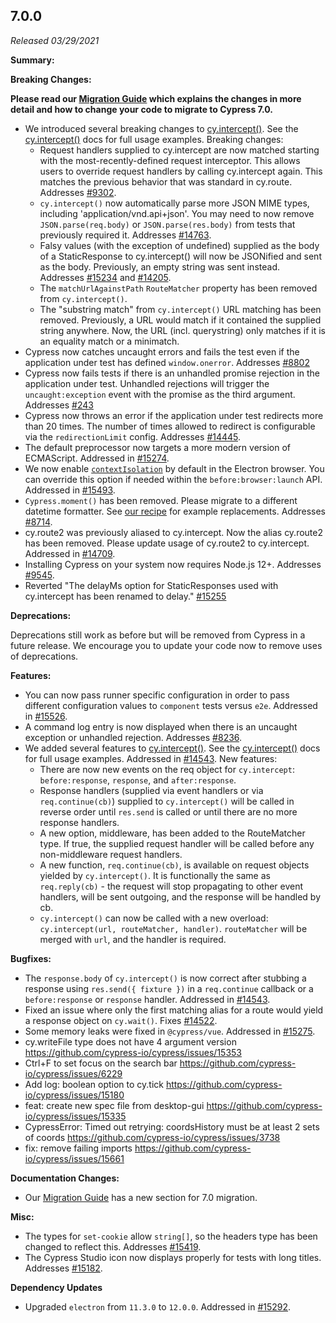 ## 7.0.0

_Released 03/29/2021_

**Summary:**

**Breaking Changes:**

**<Icon name="exclamation-triangle" color="red"></Icon> Please read our [Migration Guide](/guides/references/migration-guide) which explains the changes in more detail and how to change your code to migrate to Cypress 7.0.**

- We introduced several breaking changes to [cy.intercept()](/api/commands/intercept). See the [cy.intercept()](/api/commands/intercept) docs for full usage examples. Breaking changes:
  - Request handlers supplied to cy.intercept are now matched starting with the most-recently-defined request interceptor. This allows users to override request handlers by calling cy.intercept again. This matches the previous behavior that was standard in cy.route. Addresses [#9302](https://github.com/cypress-io/cypress/issues/9302).
  - `cy.intercept()` now automatically parse more JSON MIME types, including 'application/vnd.api+json'. You may need to now remove `JSON.parse(req.body)` or `JSON.parse(res.body)` from tests that previously required it. Addresses [#14763](https://github.com/cypress-io/cypress/issues/14763).
  - Falsy values (with the exception of undefined) supplied as the body of a StaticResponse to cy.intercept() will now be JSONified and sent as the body. Previously, an empty string was sent instead. Addresses [#15234](https://github.com/cypress-io/cypress/issues/15234) and [#14205](https://github.com/cypress-io/cypress/issues/14205).
  - The `matchUrlAgainstPath` `RouteMatcher` property has been removed from `cy.intercept()`.
  - The "substring match" from `cy.intercept()` URL matching has been removed. Previously, a URL would match if it contained the supplied string anywhere. Now, the URL (incl. querystring) only matches if it is an equality match or a minimatch.
- Cypress now catches uncaught errors and fails the test even if the application under test has defined `window.onerror`. Addresses [#8802](https://github.com/cypress-io/cypress/pull/8802)
- Cypress now fails tests if there is an unhandled promise rejection in the application under test. Unhandled rejections will trigger the `uncaught:exception` event with the promise as the third argument. Addresses [#243](https://github.com/cypress-io/cypress/issues/243)
- Cypress now throws an error if the application under test redirects more than 20 times. The number of times allowed to redirect is configurable via the `redirectionLimit` config. Addresses [#14445](https://github.com/cypress-io/cypress/issues/14445).
- The default preprocessor now targets a more modern version of ECMAScript. Addressed in [#15274](https://github.com/cypress-io/cypress/issues/15274).
- We now enable [`contextIsolation`](https://www.electronjs.org/docs/tutorial/context-isolation) by default in the Electron browser. You can override this option if needed within the `before:browser:launch` API. Addressed in [#15493](https://github.com/cypress-io/cypress/pull/15493).
- `Cypress.moment()` has been removed. Please migrate to a different datetime formatter. See [our recipe](https://github.com/cypress-io/cypress-example-recipes/tree/master/examples/blogs__dayjs) for example replacements. Addresses [#8714](https://github.com/cypress-io/cypress/issues/8714).
- cy.route2 was previously aliased to cy.intercept. Now the alias cy.route2 has been removed. Please update usage of cy.route2 to cy.intercept. Addressed in [#14709](https://github.com/cypress-io/cypress/pull/14709).
- Installing Cypress on your system now requires Node.js 12+. Addresses [#9545](https://github.com/cypress-io/cypress/issues/9545).
- Reverted "The delayMs option for StaticResponses used with cy.intercept has been renamed to delay." [#15255](https://github.com/cypress-io/cypress/issues/15255)

**Deprecations:**

Deprecations still work as before but will be removed from Cypress in a future release. We encourage you to update your code now to remove uses of deprecations.

**Features:**

- You can now pass runner specific configuration in order to pass different configuration values to `component` tests versus `e2e`. Addressed in [#15526](https://github.com/cypress-io/cypress/issues/15526).
- A command log entry is now displayed when there is an uncaught exception or unhandled rejection. Addresses [#8236](https://github.com/cypress-io/cypress/issues/8236).
- We added several features to [cy.intercept()](/api/commands/intercept). See the [cy.intercept()](/api/commands/intercept) docs for full usage examples. Addressed in [#14543](https://github.com/cypress-io/cypress/pull/14543). New features:
  - There are now new events on the req object for `cy.intercept`: `before:response`, `response`, and `after:response`.
  - Response handlers (supplied via event handlers or via `req.continue(cb)`) supplied to `cy.intercept()` will be called in reverse order until `res.send` is called or until there are no more response handlers.
  - A new option, middleware, has been added to the RouteMatcher type. If true, the supplied request handler will be called before any non-middleware request handlers.
  - A new function, `req.continue(cb)`, is available on request objects yielded by `cy.intercept()`. It is functionally the same as `req.reply(cb)` - the request will stop propagating to other event handlers, will be sent outgoing, and the response will be handled by cb.
  - `cy.intercept()` can now be called with a new overload: `cy.intercept(url, routeMatcher, handler)`. `routeMatcher` will be merged with `url`, and the handler is required.

**Bugfixes:**

- The `response.body` of `cy.intercept()` is now correct after stubbing a response using `res.send({ fixture })` in a `req.continue` callback or a `before:response` or `response` handler. Addressed in [#14543](https://github.com/cypress-io/cypress/pull/14543).
- Fixed an issue where only the first matching alias for a route would yield a response object on `cy.wait()`. Fixes [#14522](https://github.com/cypress-io/cypress/issues/14522).
- Some memory leaks were fixed in `@cypress/vue`. Addressed in [#15275](https://github.com/cypress-io/cypress/issues/15275).
- cy.writeFile type does not have 4 argument version https://github.com/cypress-io/cypress/issues/15353
- Ctrl+F to set focus on the search bar https://github.com/cypress-io/cypress/issues/6229
- Add log: boolean option to cy.tick https://github.com/cypress-io/cypress/issues/15180
- feat: create new spec file from desktop-gui https://github.com/cypress-io/cypress/issues/15335
- CypressError: Timed out retrying: coordsHistory must be at least 2 sets of coords https://github.com/cypress-io/cypress/issues/3738
- fix: remove failing imports https://github.com/cypress-io/cypress/issues/15661

**Documentation Changes:**

- Our [Migration Guide](/guides/references/migration-guide) has a new section for 7.0 migration.

**Misc:**

- The types for `set-cookie` allow `string[]`, so the headers type has been changed to reflect this. Addresses [#15419](https://github.com/cypress-io/cypress/pull/15419).
- The Cypress Studio icon now displays properly for tests with long titles. Addresses [#15182](https://github.com/cypress-io/cypress/issues/15182).

**Dependency Updates**

- Upgraded `electron` from `11.3.0` to `12.0.0`. Addressed in [#15292](https://github.com/cypress-io/cypress/pull/15292).
